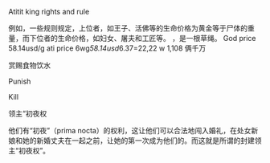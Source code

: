 Atitit king rights and rule


例如，一些规则规定，上位者，如王子、活佛等的生命价格为黄金等于尸体的重量，而下位者的生命价格，如妇女、屠夫和工匠等。 ，是一根草绳。
God price  58.14usd/g    ati price  6wg*58.14usd*6.37=22,22 w 1,108  俩千万

赏赐食物饮水

Punish

Kill


领主“初夜权

他们有“初夜”（prima nocta）的权利，这让他们可以合法地闯入婚礼，在处女新娘和她的新婚丈夫在一起之前，让她的第一次成为他们的。而这就是所谓的封建领主“初夜权”。
